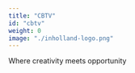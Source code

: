 ```yaml
---
title: "CBTV"
id: "cbtv"
weight: 0
image: "./inholland-logo.png"
---
```

Where creativity meets opportunity 